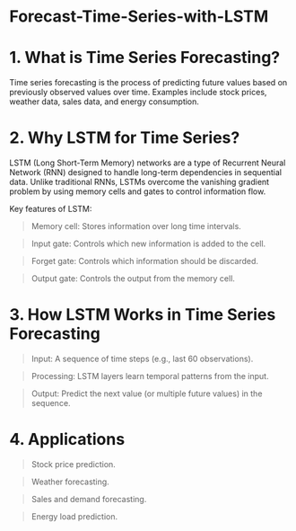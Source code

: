 # Forecast-Time-Series-with-LSTM

# 1. What is Time Series Forecasting?
Time series forecasting is the process of predicting future values based on previously observed values over time. Examples include stock prices, weather data, sales data, and energy consumption.

# 2. Why LSTM for Time Series?
LSTM (Long Short-Term Memory) networks are a type of Recurrent Neural Network (RNN) designed to handle long-term dependencies in sequential data. Unlike traditional RNNs, LSTMs overcome the vanishing gradient problem by using memory cells and gates to control information flow.

Key features of LSTM:

>Memory cell: Stores information over long time intervals.

>Input gate: Controls which new information is added to the cell.

>Forget gate: Controls which information should be discarded.

>Output gate: Controls the output from the memory cell.

# 3. How LSTM Works in Time Series Forecasting
>Input: A sequence of time steps (e.g., last 60 observations).

>Processing: LSTM layers learn temporal patterns from the input.

>Output: Predict the next value (or multiple future values) in the sequence.

# 4. Applications
>Stock price prediction.

>Weather forecasting.

>Sales and demand forecasting.

>Energy load prediction.
